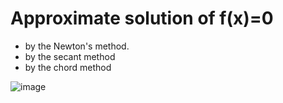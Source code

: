 # Approximate solution of f(x)=0 
* by the Newton's method.
* by the secant method
* by the chord method

![image](https://user-images.githubusercontent.com/47356327/191358117-689058c8-9790-4749-b62b-fa5b22112f3f.png)
